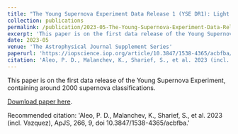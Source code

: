 ```yaml
---
title: "The Young Supernova Experiment Data Release 1 (YSE DR1): Light Curves and Photometric Classification of 1975 Supernovae"
collection: publications
permalink: /publication/2023-05-The-Young-Supernova-Experiment-Data-Release-1-Light-Curves-and-Photometric-Classification-of1975-Supernovae
excerpt: 'This paper is on the first data release of the Young Supernova Experiment, containing around 2000 supernova classifications'
date: 2023-05
venue: 'The Astrophysical Journal Supplement Series'
paperurl: 'https://iopscience.iop.org/article/10.3847/1538-4365/acbfba/pdf'
citation: 'Aleo, P. D., Malanchev, K., Sharief, S., et al. 2023 (incl. Vazquez), ApJS, 266, 9, doi 10.3847/1538-4365/acbfba.'
---
```

This paper is on the first data release of the Young Supernova Experiment, containing around 2000 supernova classifications. 

[Download paper here](https://iopscience.iop.org/article/10.3847/1538-4365/acbfba/pdf).

Recommended citation: 'Aleo, P. D., Malanchev, K., Sharief, S., et al. 2023 (incl. Vazquez), ApJS, 266, 9, doi 10.3847/1538-4365/acbfba.'
